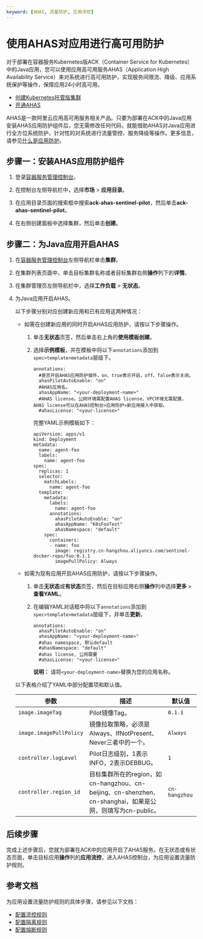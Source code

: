 ```yaml
---
keyword: [AHAS, 流量防护, 应用流控]
---
```


# 使用AHAS对应用进行高可用防护

对于部署在容器服务Kubernetes版ACK（Container Service for Kubernetes）中的Java应用，您可以使用应用高可用服务AHAS（Application High Availability Service）来对系统进行高可用防护，实现服务间限流、降级、应用系统保护等操作，保障应用24小时高可用。

-   [创建Kubernetes托管版集群](/cn.zh-CN/Kubernetes集群用户指南/集群/创建集群/创建Kubernetes托管版集群.md)
-   [开通AHAS](/cn.zh-CN/快速入门/开通AHAS.md)

AHAS是一款阿里云应用高可用服务相关产品。只要为部署在ACK中的Java应用安装AHAS应用防护组件后，您无需修改任何代码，就能借助AHAS对Java应用进行全方位系统防护，针对性的对系统进行流量管控、服务降级等操作。更多信息，请参见[什么是应用防护](/cn.zh-CN/应用防护/什么是应用防护.md)。

## 步骤一：安装AHAS应用防护组件

1.  登录[容器服务管理控制台](https://cs.console.aliyun.com)。

2.  在控制台左侧导航栏中，选择**市场** \> **应用目录**。

3.  在应用目录页面的搜索框中搜索**ack-ahas-sentinel-pilot**，然后单击**ack-ahas-sentinel-pilot**。

4.  在右侧创建面板中选择集群，然后单击**创建**。


## 步骤二：为Java应用开启AHAS

1.  在[容器服务管理控制台](https://cs.console.aliyun.com)左侧导航栏单击**集群**。

2.  在集群列表页面中，单击目标集群名称或者目标集群右侧**操作**列下的**详情**。

3.  在集群管理页左侧导航栏中，选择**工作负载** \> **无状态**。

4.  为Java应用开启AHAS。

    以下步骤分别对应创建新应用和已有应用这两种情况：

    -   如需在创建新应用的同时开启AHAS应用防护，请按以下步骤操作。
        1.  单击**无状态**页签，然后单击右上角的**使用模板创建**。
        2.  选择**示例模板**，并在模板中将以下`annotations`添加到`spec>template>metadata`层级下。

            ```
            annotations:
              #是否开启AHAS应用防护插件，on、true表示开启，off、false表示关闭。
              ahasPilotAutoEnable: "on"
              #AHAS应用名。
              ahasAppName: "<your-deployment-name>"
              #AHAS license。公网环境需配置AHAS license，VPC环境无需配置，AHAS license可以在AHAS控制台>应用防护>新应用接入中获取。
              #ahasLicense: "<your-license>"
            ```

            完整YAML示例模板如下：

            ```
            apiVersion: apps/v1
            kind: Deployment
            metadata:
              name: agent-foo
              labels:
                name: agent-foo
            spec:
              replicas: 1
              selector:
                matchLabels:
                  name: agent-foo
              template:
                metadata:
                  labels:
                    name: agent-foo
                  annotations:
                    ahasPilotAutoEnable: "on"
                    ahasAppName: "K8sFooTest"
                    ahasNamespace: "default"
                spec:
                  containers:
                  - name: foo
                    image: registry.cn-hangzhou.aliyuncs.com/sentinel-docker-repo/foo:0.1.1
                    imagePullPolicy: Always
            ```

    -   如需为现有应用开启AHAS应用防护，请按以下步骤操作。
        1.  单击**无状态**或**有状态**页签，然后在目标应用右侧**操作**列中选择**更多** \> **查看YAML**。
        2.  在编辑YAML对话框中将以下`annotations`添加到`spec>template>metadata`层级下，并单击**更新**。

            ```
            annotations:
              ahasPilotAutoEnable: "on"
              ahasAppName: "<your-deployment-name>"
              #ahas namespace, 默认default
              #ahasNamespace: "default"
              #ahas license, 公网需要
              #ahasLicense: "<your-license>"
            ```

            **说明：** 请将`<your-deployment-name>`替换为您的应用名称。

    以下表格介绍了YAML中部分配置项和默认值。

    |参数|描述|默认值|
    |--|--|---|
    |`image.imageTag`|Pilot镜像Tag。|`0.1.1`|
    |`image.imagePullPolicy`|镜像拉取策略，必须是Always、IfNotPresent、Never三者中的一个。|`Always`|
    |`controller.logLevel`|Pilot日志级别，1表示INFO，2表示DEBBUG。|`1`|
    |`controller.region_id`|目标集群所在的region，如cn-hangzhou、cn-beijing、cn-shenzhen、cn-shanghai，如果是公网，则填写为cn-public。|`cn-hangzhou`|


## 后续步骤

完成上述步骤后，您就为部署在ACK中的应用开启了AHAS服务。在无状态或有状态页面，单击目标应用**操作**列的**应用流控**，进入AHAS控制台，为应用设置流量防护规则。

## 参考文档

为应用设置流量防护规则的具体步骤，请参见以下文档：

-   [配置流控规则](/cn.zh-CN/应用防护/配置规则/配置流控规则.md)
-   [配置隔离规则](/cn.zh-CN/应用防护/配置规则/配置隔离规则.md)
-   [配置熔断规则](/cn.zh-CN/应用防护/配置规则/配置熔断规则.md)

